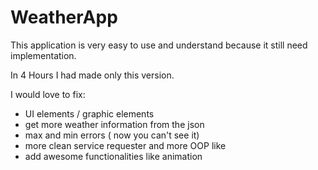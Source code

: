 # WeatherApp
This application is very easy to use and understand because it still need implementation.

In 4 Hours I had made only this version.


I would love to fix:
- UI elements / graphic elements
- get more weather information from the json
- max and min errors ( now you can't see it)
- more clean service requester and more OOP like
- add awesome functionalities like animation
